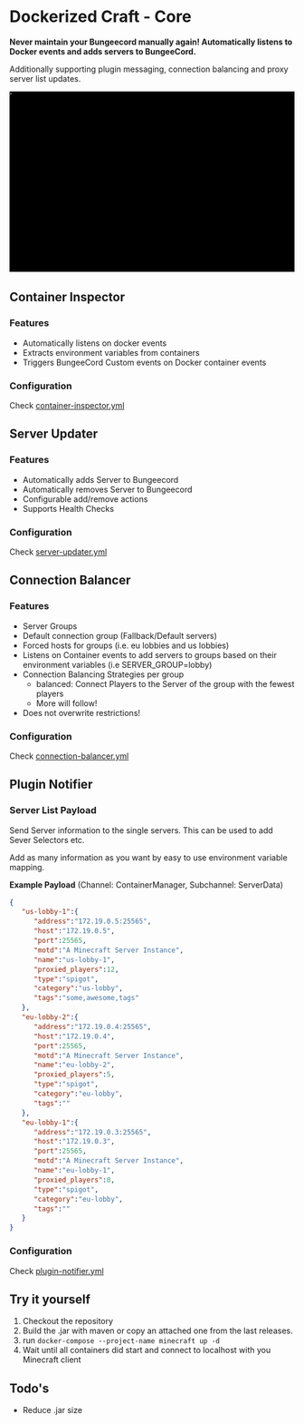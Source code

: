 Dockerized Craft - Core
======================

__Never maintain your Bungeecord manually again! Automatically listens to Docker events and adds servers to BungeeCord.__

Additionally supporting plugin messaging, connection balancing and proxy server list updates.

![DockerizedCraft Preview](https://raw.githubusercontent.com/DockerizedCraft/ContainerManager/master/docs/container-manager-demo.gif)

## Container Inspector

### Features

- Automatically listens on docker events
- Extracts environment variables from containers
- Triggers BungeeCord Custom events on Docker container events

### Configuration

Check [container-inspector.yml](/src/main/resources/container-inspector.yml)

## Server Updater

### Features

- Automatically adds Server to Bungeecord
- Automatically removes Server to Bungeecord
- Configurable add/remove actions
- Supports Health Checks

### Configuration

Check [server-updater.yml](/src/main/resources/server-updater.yml)

## Connection Balancer

### Features

- Server Groups
- Default connection group (Fallback/Default servers)
- Forced hosts for groups (i.e. eu lobbies and us lobbies)
- Listens on Container events to add servers to groups based on their environment variables (i.e SERVER_GROUP=lobby)
- Connection Balancing Strategies per group
  - balanced: Connect Players to the Server of the group with the fewest players
  - More will follow!
- Does not overwrite restrictions!


### Configuration

Check [connection-balancer.yml](/src/main/resources/connection-balancer.yml)


## Plugin Notifier

### Server List Payload

Send Server information to the single servers.
This can be used to add Sever Selectors etc.

Add as many information as you want by easy to use environment variable mapping.

__Example Payload__ (Channel: ContainerManager, Subchannel: ServerData)

````json
{
   "us-lobby-1":{
      "address":"172.19.0.5:25565",
      "host":"172.19.0.5",
      "port":25565,
      "motd":"A Minecraft Server Instance",
      "name":"us-lobby-1",
      "proxied_players":12,
      "type":"spigot",
      "category":"us-lobby",
      "tags":"some,awesome,tags"
   },
   "eu-lobby-2":{
      "address":"172.19.0.4:25565",
      "host":"172.19.0.4",
      "port":25565,
      "motd":"A Minecraft Server Instance",
      "name":"eu-lobby-2",
      "proxied_players":5,
      "type":"spigot",
      "category":"eu-lobby",
      "tags":""
   },
   "eu-lobby-1":{
      "address":"172.19.0.3:25565",
      "host":"172.19.0.3",
      "port":25565,
      "motd":"A Minecraft Server Instance",
      "name":"eu-lobby-1",
      "proxied_players":0,
      "type":"spigot",
      "category":"eu-lobby",
      "tags":""
   }
}
````

### Configuration

Check [plugin-notifier.yml](/src/main/resources/plugin-notifier.yml)

## Try it yourself

1. Checkout the repository
2. Build the .jar with maven or copy an attached one from the last releases.
3. run `docker-compose --project-name minecraft up -d`
4. Wait until all containers did start and connect to localhost with you Minecraft client

## Todo's

- Reduce .jar size